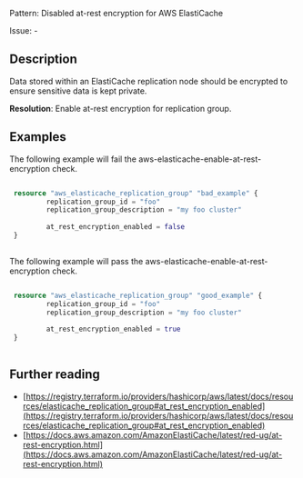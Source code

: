 Pattern: Disabled at-rest encryption for AWS ElastiCache

Issue: -

## Description

Data stored within an ElastiCache replication node should be encrypted to ensure sensitive data is kept private.

**Resolution**: Enable at-rest encryption for replication group.

## Examples

The following example will fail the aws-elasticache-enable-at-rest-encryption check.
```terraform

 resource "aws_elasticache_replication_group" "bad_example" {
         replication_group_id = "foo"
         replication_group_description = "my foo cluster"
 
         at_rest_encryption_enabled = false
 }
 
```

The following example will pass the aws-elasticache-enable-at-rest-encryption check.
```terraform

 resource "aws_elasticache_replication_group" "good_example" {
         replication_group_id = "foo"
         replication_group_description = "my foo cluster"
 
         at_rest_encryption_enabled = true
 }
 
```

## Further reading

- [https://registry.terraform.io/providers/hashicorp/aws/latest/docs/resources/elasticache_replication_group#at_rest_encryption_enabled](https://registry.terraform.io/providers/hashicorp/aws/latest/docs/resources/elasticache_replication_group#at_rest_encryption_enabled)
- [https://docs.aws.amazon.com/AmazonElastiCache/latest/red-ug/at-rest-encryption.html](https://docs.aws.amazon.com/AmazonElastiCache/latest/red-ug/at-rest-encryption.html)